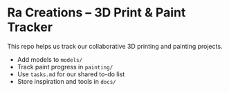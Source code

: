 # Ra Creations – 3D Print & Paint Tracker

This repo helps us track our collaborative 3D printing and painting projects.

- Add models to `models/`
- Track paint progress in `painting/`
- Use `tasks.md` for our shared to-do list
- Store inspiration and tools in `docs/`
